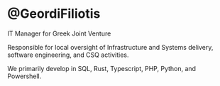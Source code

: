 # @GeordiFiliotis

IT Manager for Greek Joint Venture

Responsible for local oversight of Infrastructure and Systems delivery, software engineering, and CSQ activities.

We primarily develop in SQL, Rust, Typescript, PHP, Python, and Powershell.




<!---
GeordiFiliotis/GeordiFiliotis is a ✨ special ✨ repository because its `README.md` (this file) appears on your GitHub profile.
You can click the Preview link to take a look at your changes.
--->
